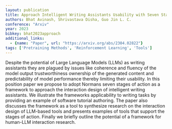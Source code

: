 ```yaml
---
layout: publication
title: Approach Intelligent Writing Assistants Usability with Seven Stages of Action
authors: Bhat Avinash, Shrivastava Disha, Guo Jin L. C.
conference: "Arxiv"
year: 2023
bibkey: bhat2023approach
additional_links:
  - {name: "Paper", url: "https://arxiv.org/abs/2304.02822"}
tags: ['Pretraining Methods', 'Reinforcement Learning', 'Tools']
---
```

Despite the potential of Large Language Models (LLMs) as writing assistants they are plagued by issues like coherence and fluency of the model output trustworthiness ownership of the generated content and predictability of model performance thereby limiting their usability. In this position paper we propose to adopt Normans seven stages of action as a framework to approach the interaction design of intelligent writing assistants. We illustrate the frameworks applicability to writing tasks by providing an example of software tutorial authoring. The paper also discusses the framework as a tool to synthesize research on the interaction design of LLM-based tools and presents examples of tools that support the stages of action. Finally we briefly outline the potential of a framework for human-LLM interaction research.
